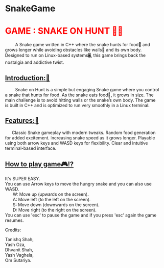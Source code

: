 # SnakeGame

<H1 style="color:red">GAME : SNAKE ON HUNT 🐍🐍 </H1>

<P>&ensp; &ensp; &ensp; A Snake game written in C++ where the snake hunts for food🍊 and grows longer while avoiding obstacles like walls🧱 and its own body. Designed to run on Linux-based systems🖥️, this game brings back the nostalgia and addictive twist.</P>

<h2><b><u>Introduction:🚀</u></b></h2>

&ensp; &ensp; &ensp; Snake on Hunt is a simple but engaging Snake game where you control a snake that hunts for food. As the snake eats food🍉, it grows in size. The main challenge is to avoid hitting walls or the snake’s own body. The game is built in C++ and is optimized to run very smoothly in a Linux terminal.

<u><b><h2>Features:🎯</h2></b></u>

&ensp; &ensp; Classic Snake gameplay with modern tweaks.
Random food generation for added excitement.
Increasing snake speed as it grows longer.
Playable using both arrow keys and WASD keys for flexibility.
Clear and intuitive terminal-based interface.

<u><b><h2>How to play game🎮⁉️</h2></b></u>

It's SUPER EASY.
<br>
You can use Arrow keys to move the hungry snake and you can also use WASD.
<br>
	&ensp; &ensp;&ensp;W: Move up (upwards on the screen).
 <br>
	&ensp; &ensp;&ensp;A: Move left (to the left on the screen).
 <br>
	&ensp; &ensp;&ensp;S: Move down (downwards on the screen).
 <br>
	&ensp; &ensp;&ensp;D: Move right (to the right on the screen).
 <br>
You can use 'esc' to pause the game and if you press 'esc' again the game resumes.

Credits:

Tanishq Shah, <br>
Yash Oza, <br>
Dhvanit Shah, <br>
Yash Vaghela, <br>
Om Sutariya.
